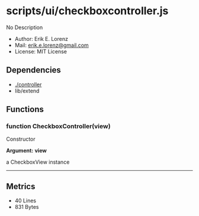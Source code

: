 # scripts/ui/checkboxcontroller.js


No Description

* Author: Erik E. Lorenz 
* Mail: <erik.e.lorenz@gmail.com>
* License: MIT License


## Dependencies

* <a href="./controller.html">./controller</a>
* lib/extend

## Functions

###   function CheckboxController(view)
Constructor

**Argument:** **view**

a CheckboxView instance

---

## Metrics

* 40 Lines
* 831 Bytes

